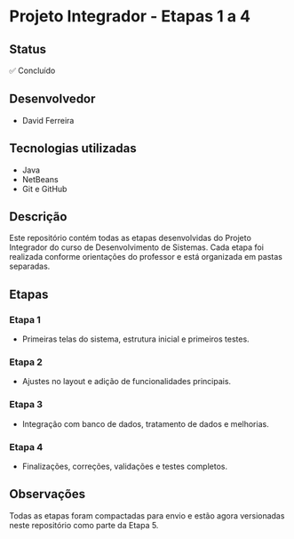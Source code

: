 # Projeto Integrador - Etapas 1 a 4

## Status
✅ Concluído

## Desenvolvedor
- David Ferreira

## Tecnologias utilizadas
- Java
- NetBeans
- Git e GitHub

## Descrição
Este repositório contém todas as etapas desenvolvidas do Projeto Integrador do curso de Desenvolvimento de Sistemas. Cada etapa foi realizada conforme orientações do professor e está organizada em pastas separadas.

## Etapas

### Etapa 1
- Primeiras telas do sistema, estrutura inicial e primeiros testes.

### Etapa 2
- Ajustes no layout e adição de funcionalidades principais.

### Etapa 3
- Integração com banco de dados, tratamento de dados e melhorias.

### Etapa 4
- Finalizações, correções, validações e testes completos.

## Observações
Todas as etapas foram compactadas para envio e estão agora versionadas neste repositório como parte da Etapa 5.
